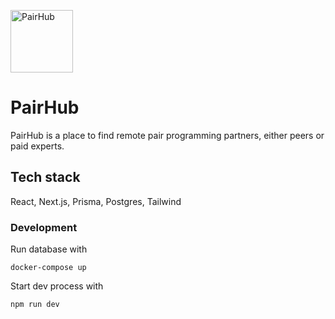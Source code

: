 <a href="https://pairhub.io"><img src="https://avatars.githubusercontent.com/u/26568249?s=400&u=d66d4cc3916d16a6f2606e24ab635ee034e28aea&v=4" alt="PairHub" width="100"></a>

# PairHub

PairHub is a place to find remote pair programming partners, either peers or paid experts.

## Tech stack
React, Next.js, Prisma, Postgres, Tailwind

### Development

Run database with
```
docker-compose up
```

Start dev process with 

```
npm run dev
```
